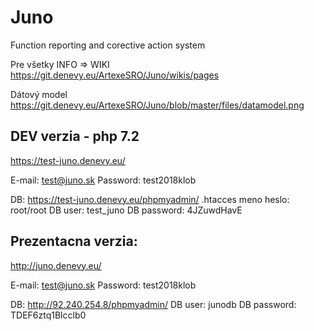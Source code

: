 # Juno
Function reporting and corective action system

Pre všetky INFO => WIKI<br>
https://git.denevy.eu/ArtexeSRO/Juno/wikis/pages

Dátový model<br>
https://git.denevy.eu/ArtexeSRO/Juno/blob/master/files/datamodel.png

## DEV verzia - php 7.2
https://test-juno.denevy.eu/

E-mail: test@juno.sk
Password: test2018klob

DB: 
https://test-juno.denevy.eu/phpmyadmin/
.htacces meno heslo: root/root
DB user: test_juno
DB password: 4JZuwdHavE

## Prezentacna verzia:

http://juno.denevy.eu/

E-mail: test@juno.sk
Password: test2018klob

DB:
http://92.240.254.8/phpmyadmin/
DB user: junodb
DB password: TDEF6ztq1Blcclb0